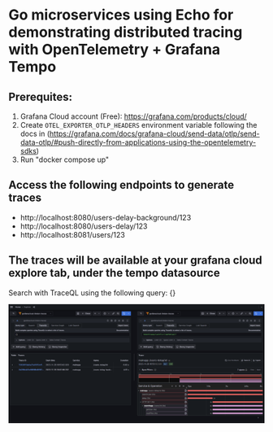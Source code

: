 # Go microservices using Echo for demonstrating distributed tracing with OpenTelemetry + Grafana Tempo

## Prerequites:

1. Grafana Cloud account (Free): https://grafana.com/products/cloud/
2. Create `OTEL_EXPORTER_OTLP_HEADERS` environment variable following the docs in (https://grafana.com/docs/grafana-cloud/send-data/otlp/send-data-otlp/#push-directly-from-applications-using-the-opentelemetry-sdks)
3. Run "docker compose up"

## Access the following endpoints to generate traces

- http://localhost:8080/users-delay-background/123
- http://localhost:8080/users-delay/123
- http://localhost:8081/users/123

## The traces will be available at your grafana cloud explore tab, under the tempo datasource

Search with TraceQL using the following query: {}

![Grafana screenshot](grafana-screenshot.PNG)
